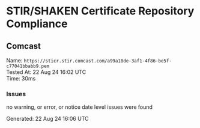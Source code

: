 # STIR/SHAKEN Certificate Repository Compliance

## Comcast

Name: `https://sticr.stir.comcast.com/a99a18de-3af1-4f86-be5f-c77041bbabb9.pem`\
Tested At: 22 Aug 24 16:02 UTC\
Time: 30ms

### Issues

no warning, or error, or notice date level issues were found

Generated: 22 Aug 24 16:06 UTC